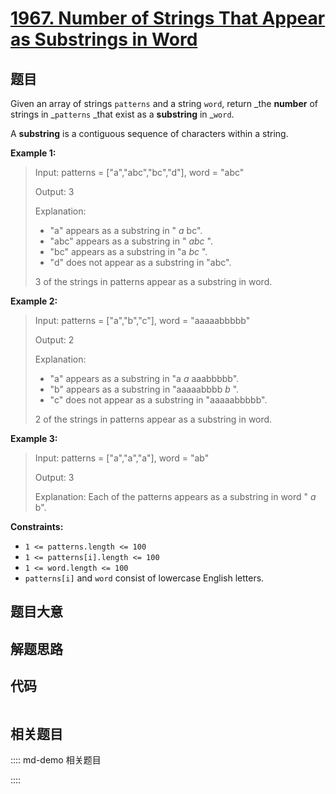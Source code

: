 # [1967. Number of Strings That Appear as Substrings in Word](https://leetcode.com/problems/number-of-strings-that-appear-as-substrings-in-word/)

## 题目

Given an array of strings `patterns` and a string `word`, return _the
**number** of strings in _`patterns` _that exist as a **substring** in
_`word`.

A **substring** is a contiguous sequence of characters within a string.



**Example 1:**

> Input: patterns = ["a","abc","bc","d"], word = "abc"
> 
> Output: 3
> 
> Explanation:
> - "a" appears as a substring in " _a_ bc".
> - "abc" appears as a substring in " _abc_ ".
> - "bc" appears as a substring in "a _bc_ ".
> - "d" does not appear as a substring in "abc".
> 
> 3 of the strings in patterns appear as a substring in word.

**Example 2:**

> Input: patterns = ["a","b","c"], word = "aaaaabbbbb"
> 
> Output: 2
> 
> Explanation:
> - "a" appears as a substring in "a _a_ aaabbbbb".
> - "b" appears as a substring in "aaaaabbbb _b_ ".
> - "c" does not appear as a substring in "aaaaabbbbb".
> 
> 2 of the strings in patterns appear as a substring in word.

**Example 3:**

> Input: patterns = ["a","a","a"], word = "ab"
> 
> Output: 3
> 
> Explanation: Each of the patterns appears as a substring in word " _a_ b".

**Constraints:**

  * `1 <= patterns.length <= 100`
  * `1 <= patterns[i].length <= 100`
  * `1 <= word.length <= 100`
  * `patterns[i]` and `word` consist of lowercase English letters.


## 题目大意

## 解题思路

## 代码

```javascript

```

## 相关题目

:::: md-demo 相关题目

::::
